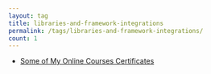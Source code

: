 ```yaml
---
layout: tag
title: libraries-and-framework-integrations
permalink: /tags/libraries-and-framework-integrations/
count: 1
---
```


- [Some of My Online Courses Certificates](https://samirpaulb.github.io/blog-jekyll/posts/some-of-my-online-courses-certificates/)
